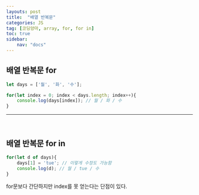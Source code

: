 ```yaml
---
layouts: post
title:  "배열 반복문"
categories: JS
tag: [코딩앙마, array, for, for in]
toc: true
sidebar:
    nav: "docs"
---
```


## 배열 반복문 for

```js
let days = ['월', '화', '수'];

for(let index = 0; index < days.length; index++){
    console.log(days[index]); // 월 / 화 / 수
}
```

---

<br/>

## 배열 반복문 for in

```js
for(let d of days){
    days[1] = 'tue'; // 이렇게 수정도 가능함
    console.log(d); // 월 / tue / 수
}
```
for문보다 간단하지만 index를 못 얻는다는 단점이 있다.